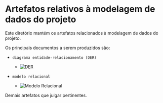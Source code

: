 # Artefatos relativos à modelagem de dados do projeto

Este diretório mantém os artefatos relacionados à modelagem de dados do projeto. 

Os principais documentos a serem produzidos são:


* `diagrama entidade-relacionamento (DER)`
	* ![DER](https://github.com/ICEI-PUC-Minas-PMV-SI/pmv-si-2024-1-pe2-t3-grupo-2-biblioteca/assets/142620882/59c6f126-b247-4036-a4f2-140b53728dff)

* `modelo relacional`
	* ![Modelo Relacional](https://github.com/ICEI-PUC-Minas-PMV-SI/pmv-si-2024-1-pe2-t3-grupo-2-biblioteca/assets/142620882/97ed75c8-d3a0-47f7-81b6-146ca0cdd7dd)


Demais artefatos que julgar pertinentes.
